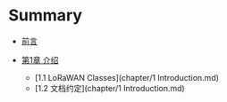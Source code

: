 # Summary

* [前言](README.md)

* [第1章 介绍](https://github.com)
    * [1.1 LoRaWAN Classes](chapter/1 Introduction.md)
    * [1.2 文档约定](chapter/1 Introduction.md)
